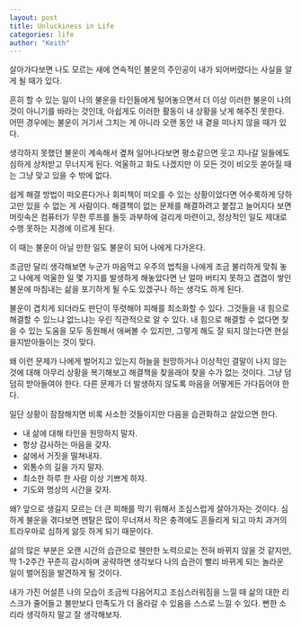 ```yaml
---
layout: post
title: Unluckiness in Life
categories: life
author: "Keith"
---
```


살아가다보면 나도 모르는 새에 연속적인 불운의 주인공이 내가 되어버렸다는 사실을 알게 될 때가 있다. 

흔히 할 수 있는 일이 나의 불운을 타인들에게 털어놓으면서 더 이상 이러한 불운이 나의 것이 아니기를 바라는 것인데, 아쉽게도 이러한 활동이 내 상황을 낫게 해주진 못한다. 어떤 경우에는 불운이 거기서 그치는 게 아니라 오랜 동안 내 곁을 떠나지 않을 때가 있다. 

생각하지 못했던 불운이 계속해서 곂쳐 일어나다보면 평소같으면 웃고 지나갈 일들에도 심하게 상처받고 무너지게 된다. 억울하고 화도 나겠지만 이 모든 것이 비오듯 쏟아질 때는 그냥 맞고 있을 수 밖에 없다. 

쉽게 해결 방법이 떠오른다거나 회피책이 떠오를 수 있는 상황이었다면 어수룩하게 당하고만 있을 수 없는 게 사람이다. 해결책이 없는 문제를 해결하려고 붙잡고 늘어지다 보면 머릿속은 컴퓨터가 무한 루프를 돌듯 과부하에 걸리게 마련이고, 정상적인 일도 제대로 수행 못하는 지경에 이르게 된다. 

이 때는 불운이 아닐 만한 일도 불운이 되어 나에게 다가온다. 

조금만 달리 생각해보면 누군가 마음먹고 우주의 법칙을 나에게 조금 불리하게 맞춰 놓고 나에게 억울한 일 몇 가지를 발생하게 해놓았다면 난 얼마 버티지 못하고 겹겹이 쌓인 불운에 마침내는 삶을 포기하게 될 수도 있겠구나 하는 생각도 하게 된다.

불운이 겹치게 되더라도 판단이 뚜렷해야 피해를 최소화할 수 있다. 그것들을 내 힘으로 해결할 수 있느냐 없느냐는 우린 직관적으로 알 수 있다. 내 힘으로 해결할 수 없다면 찾을 수 있는 도움을 모두 동원해서 애써볼 수 있지만, 그렇게 해도 잘 되지 않는다면 현실을지받아들이는 것이 맞다. 

왜 이런 문제가 나에게 벌어지고 있는지 하늘을 원망하거나 이상적인 결말이 나지 않는 것에 대해 아무리 상황을 복기해보고 해결책을 찾을래야 찾을 수가 없는 것이다. 그냥 덤덤히 받아들여야 한다. 다른 문제가 더 발생하지 않도록 마음을 어떻게든 가다듬어야 한다.

일단 상황이 잠잠해지면 비록 사소한 것들이지만 다음을 습관화하고 살았으면 한다. 

- 내 삶에 대해 타인을 원망하지 말자.
- 항상 감사하는 마음을 갖자.
- 삶에서 거짓을 떨쳐내자.
- 외통수의 길을 가지 말자.
- 최소한 하루 한 사람 이상 기쁘게 하자.
- 기도와 명상의 시간을 갖자.

왜? 앞으로 생길지 모르는 더 큰 피해를 막기 위해서 조심스럽게 살아가자는 것이다. 심하게 불운을 겪다보면 멘탈은 많이 무너져서 작은 충격에도 흔들리게 되고 마치 과거의 트라우마로 심하게 앓듯 하게 되기 때문이다. 

삶의 많은 부분은 오랜 시간의 습관으로 웬만한 노력으로는 전혀 바뀌지 않을 것 같지만, 딱 1-2주간 꾸준히 감시하며 공략하면 생각보다 나의 습관이 빨리 바뀌게 되는 놀라운 일이 벌어짐을 발견하게 될 것이다.

내가 가진 어설픈 나의 모습이 조금씩 다음어지고 조심스러워짐을 느낄 때 삶의 대한 리스크가 줄어들고 불만보다 만족도가 더 올라갈 수 있음을 스스로 느낄 수 있다. 뻔한 소리라 생각하지 말고 잘 생각해보자.
